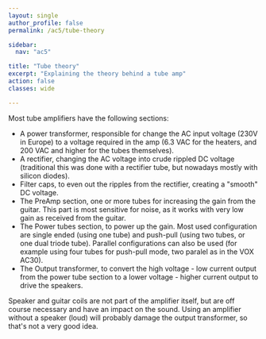 ```yaml
---
layout: single
author_profile: false
permalink: /ac5/tube-theory

sidebar:
  nav: "ac5"

title: "Tube theory"
excerpt: "Explaining the theory behind a tube amp"
action: false
classes: wide

---
```

Most tube amplifiers have the following sections:

- A power transformer, responsible for change the AC input voltage (230V in Europe) to a voltage required in the amp (6.3 VAC for the heaters, and 200 VAC and higher for the tubes themselves).
- A rectifier, changing the AC voltage into crude rippled DC voltage (traditional this was done with a rectifier tube, but nowadays mostly with silicon diodes).
- Filter caps, to even out the ripples from the rectifier, creating a "smooth" DC voltage.
- The PreAmp section, one or more tubes for increasing the gain from the guitar. This part is most sensitive for noise, as it works with very low gain as received from the guitar.
- The Power tubes section, to power up the gain. Most used configuration are single ended (using one tube) and push-pull (using two tubes, or one dual triode tube). Parallel configurations can also be used (for example using four tubes for push-pull mode, two paralel as in the VOX AC30).
- The Output transformer, to convert the high voltage - low current output from the power tube section to a lower voltage - higher current output to drive the speakers.

Speaker and guitar coils are not part of the amplifier itself, but are off course necessary and have an impact on the sound. Using an amplifier without a speaker (loud) will probably damage the output transformer, so that's not a very good idea.
